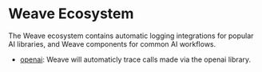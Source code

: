 # Weave Ecosystem

The Weave ecosystem contains automatic logging integrations for popular AI libraries, and Weave components for common AI workflows.

- [openai](/guides/ecosystem/openai): Weave will automaticly trace calls made via the openai library.

